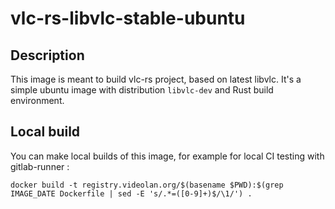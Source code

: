 # vlc-rs-libvlc-stable-ubuntu

## Description

This image is meant to build vlc-rs project, based on latest libvlc.
It's a simple ubuntu image with distribution `libvlc-dev` and Rust build environment.

## Local build

You can make local builds of this image, for example for local CI testing with gitlab-runner :

```
docker build -t registry.videolan.org/$(basename $PWD):$(grep IMAGE_DATE Dockerfile | sed -E 's/.*=([0-9]+)$/\1/') .
```


